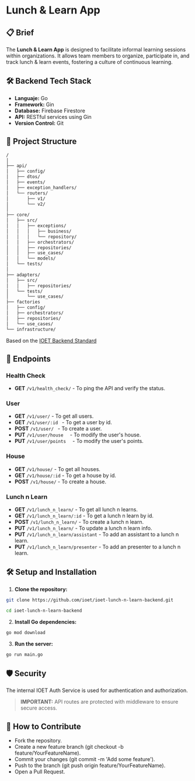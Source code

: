 # Lunch & Learn App

## 📋 Brief
The **Lunch & Learn App** is designed to facilitate informal learning sessions within organizations. It allows team members to organize, participate in, and track lunch & learn events, fostering a culture of continuous learning.

## 🛠️ Backend Tech Stack
- **Languaje:** Go
- **Framework:** Gin
- **Database:** Firebase Firestore
- **API:** RESTful services using Gin
- **Version Control:** Git

## 📂 Project Structure

```bash
/
│
├── api/
│   ├── config/
│   ├── dtos/
│   ├── events/
│   ├── exception_handlers/
│   └── routers/
│       ├── v1/
│       └── v2/
│
├── core/
│   ├── src/
│   │   ├── exceptions/
│   │   │   ├── business/
│   │   │   └── repository/
│   │   ├── orchestrators/
│   │   ├── repositories/
│   │   ├── use_cases/
│   │   └── models/
│   └── tests/
│
├── adapters/
│   ├── src/
│   │   ├── repositories/
│   └── tests/
│       └── use_cases/
├── factories
│   ├── config/
│   ├── orchestrators/
│   ├── repositories/
│   └── use_cases/
└── infrastructure/
```
Based on the [IOET Backend Standard](https://www.notion.so/ioet/Backend-Directory-Structure-4629fa856ff0400d9665a9c8cc8c1685)

## 🚀 Endpoints
### **Health Check**
- **GET** `/v1/health_check/` - To ping the API and verify the status.

### **User**
- **GET** `/v1/user/` - To get all users.
- **GET** `/v1/user/:id ` - To get a user by id.
- **POST** `/v1/user/ ` - To create a user.
- **PUT** `/v1/user/house  ` - To modify the user's house.
- **PUT** `/v1/user/points  ` - To modify the user's points.

### **House**
- **GET** `/v1/house/` - To get all houses.
- **GET** `/v1/house/:id` - To get a house by id.
- **POST** `/v1/house/` - To create a house.

### **Lunch n Learn**
- **GET** `/v1/lunch_n_learn/` - To get all lunch n learns.
- **GET** `/v1/lunch_n_learn/:id` - To get a lunch n learn by id.
- **POST** `/v1/lunch_n_learn/` - To create a lunch n learn.
- **PUT** `/v1/lunch_n_learn/` - To update a lunch n learn info.
- **PUT** `/v1/lunch_n_learn/assistant` - To add an assistant to a lunch n learn.
- **PUT** `/v1/lunch_n_learn/presenter` - To add an presenter to a lunch n learn.


## 🛠️ Setup and Installation
1. **Clone the repository:**
  ```bash 
  git clone https://github.com/ioet/ioet-lunch-n-learn-backend.git

  cd ioet-lunch-n-learn-backend
  ```

2. **Install Go dependencies:**
  ```bash
  go mod download
  ```

3. **Run the server:**
  ```bash
  go run main.go
  ```

## 🛡️ Security
The internal IOET Auth Service is used for authentication and authorization.

> **__IMPORTANT:__** API routes are protected with middleware to ensure secure access.

## 🤝 How to Contribute
- Fork the repository.
- Create a new feature branch (git checkout -b feature/YourFeatureName).
- Commit your changes (git commit -m 'Add some feature').
- Push to the branch (git push origin feature/YourFeatureName).
- Open a Pull Request.

